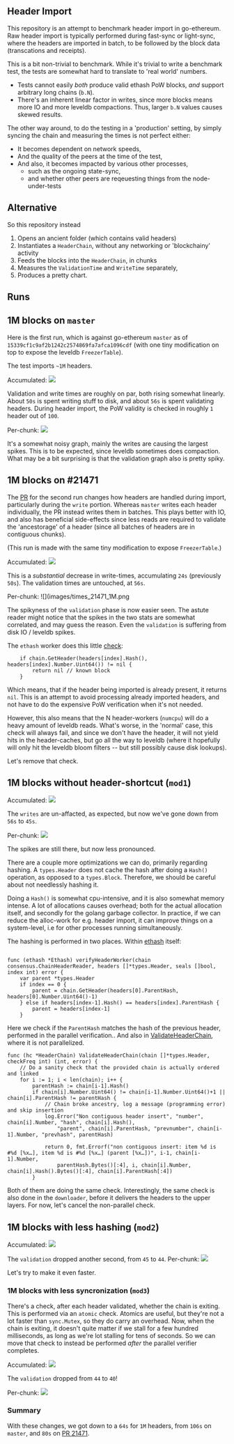 ## Header Import

This repository is an attempt to benchmark header import in go-ethereum. Raw header import is typically performed during fast-sync or light-sync, 
where the headers are imported in batch, to be followed by the block data (transcations and receipts). 

This is a bit non-trivial to benchmark. While it's trivial to write a benchmark test, the tests are somewhat hard to translate to 'real world' numbers. 
- Tests cannot easily _both_ produce valid ethash PoW blocks, _and_ support arbitrary long chains (`b.N`). 
- There's an inherent linear factor in writes, since more blocks means more IO and more leveldb compactions. Thus, larger `b.N` values causes skewed results. 

The other way around, to do the testing in a 'production' setting, by simply syncing the chain and measuring the times is not perfect either: 
- It becomes dependent on network speeds, 
- And the quality of the peers at the time of the test, 
- And also, it becomes impacted by various other processes, 
  - such as the ongoing state-sync, 
  - and whether other peers are reqeuesting things from the node-under-tests

## Alternative

So this repository instead 

1. Opens an ancient folder (which contains valid headers) 
2. Instantiates a `HeaderChain`, without any networking or 'blockchainy' activity
3. Feeds the blocks into the `HeaderChain`, in chunks
4. Measures the `ValidationTime` and `WriteTime` separately, 
5. Produces a pretty chart. 

## Runs

## 1M blocks on `master`

Here is the first run, which is against go-ethereum `master` as of `15339cf1c9af2b1242c2574869fa7afca1096cdf` (with one tiny modification on top to expose the leveldb `FreezerTable`). 

The test imports `~1M` headers. 

Accumulated: 
![](images/total-times_master_1M.png)

Validation and write times are roughly on par, both rising  somewhat linearly. About `50s` is spent writing stuff to disk, and about `56s` is spent 
validating headers. During header import, the PoW validity is checked in roughly `1` header out of `100`.

Per-chunk:
![](images/times_master_1M.png)

It's a somewhat noisy graph, mainly the writes are causing the largest spikes. This is to be expected, since leveldb sometimes does compaction. What may be 
a bit surprising is that the validation graph also is pretty spiky. 


## 1M blocks on #21471

The [PR](https://github.com/ethereum/go-ethereum/pull/21471) for the second run changes how headers are handled during import, particularly during 
the `write` portion. Whereas `master` writes each header individually, the PR instead writes them in batches. This plays better with IO, and also has 
beneficial side-effects since less reads are required to validate the 'ancestorage' of a header (since all batches of headers are in contiguous chunks). 

(This run is made with the same tiny modification to expose `FreezerTable`.)

Accumulated:
![](images/total-times_21471_1M.png)

This is a _substantial_ decrease in write-times, accumulating `24s` (previously `50s`). The validation times are untouched, at `56s`. 

Per-chunk:
![](images/times_21471_1M.png

The spikyness of the `validation` phase is now easier seen. The astute reader might notice that the spikes in the two stats are somewhat correlated, and may 
guess the reason. Even the `validation` is suffering from disk IO / leveldb spikes. 

The `ethash` worker does this little [check](https://github.com/ethereum/go-ethereum/blob/master/consensus/ethash/consensus.go#L183):
```golang
	if chain.GetHeader(headers[index].Hash(), headers[index].Number.Uint64()) != nil {
		return nil // known block
	}
```
Which means, that if the header being imported is already present, it returns `nil`. This is an attempt to avoid processing already imported headers, 
and not have to do the expensive PoW verification when it's not needed. 

However, this also means that the N header-workers (`numcpu`) will do a heavy amount of leveldb reads. What's worse, in the 'normal' case, this check
will always fail, and since we don't have the header, it will not yield hits in the header-caches, but go all the way to leveldb (where it hopefully will 
only hit the leveldb bloom filters -- but still possibly cause disk lookups). 

Let's remove that check.

## 1M blocks without header-shortcut (`mod1`)

Accumulated:
![](images/total-times_mod1_1M.png)

The `writes` are un-affacted, as expected, but now we've gone down from `56s` to `45s`. 

Per-chunk:
![](images/times_mod1_1M.png)

The spikes are still there, but now less pronounced. 

There are a couple more optimizations we can do, primarily regarding hashing. A `types.Header` does not cache the hash after doing a `Hash()` operation, 
as opposed to a `types.Block`. Therefore, we should be careful about not needlessly hashing it. 

Doing a `Hash()` is somewhat cpu-intensive, and it is also somewhat memory intense. A lot of allocations causes overhead; both for the 
actual allocation itself, and secondly for the golang garbage collector. In practice, if we can reduce the alloc-work for e.g. header import, 
it can improve things on a system-level, i.e for other processes running simultaneously. 

The hashing is performed in two places. Within [ethash](https://github.com/ethereum/go-ethereum/blob/master/consensus/ethash/consensus.go#L177) itself: 

```golang

func (ethash *Ethash) verifyHeaderWorker(chain consensus.ChainHeaderReader, headers []*types.Header, seals []bool, index int) error {
	var parent *types.Header
	if index == 0 {
		parent = chain.GetHeader(headers[0].ParentHash, headers[0].Number.Uint64()-1)
	} else if headers[index-1].Hash() == headers[index].ParentHash {
		parent = headers[index-1]
	}
```
Here we check if the `ParentHash` matches the hash of the previous header, performed in the parallel verification..
And also in [ValidateHeaderChain](https://github.com/ethereum/go-ethereum/blob/b643b9ca9423647aabd886d813cec7ef55be7947/core/headerchain.go#L302), where it is not parallelized. 

```
func (hc *HeaderChain) ValidateHeaderChain(chain []*types.Header, checkFreq int) (int, error) {
	// Do a sanity check that the provided chain is actually ordered and linked
	for i := 1; i < len(chain); i++ {
		parentHash := chain[i-1].Hash()
		if chain[i].Number.Uint64() != chain[i-1].Number.Uint64()+1 || chain[i].ParentHash != parentHash {
			// Chain broke ancestry, log a message (programming error) and skip insertion
			log.Error("Non contiguous header insert", "number", chain[i].Number, "hash", chain[i].Hash(),
				"parent", chain[i].ParentHash, "prevnumber", chain[i-1].Number, "prevhash", parentHash)

			return 0, fmt.Errorf("non contiguous insert: item %d is #%d [%x…], item %d is #%d [%x…] (parent [%x…])", i-1, chain[i-1].Number,
				parentHash.Bytes()[:4], i, chain[i].Number, chain[i].Hash().Bytes()[:4], chain[i].ParentHash[:4])
		}
```

Both of them are doing the same check. Interestingly, the same check is also done in the `downloader`, before it delivers the headers to the upper layers. 
For now, let's cancel the non-parallel check. 

## 1M blocks with less hashing (`mod2`)

Accumulated:
![](images/total-times_mod2_1M.png)

The `validation` dropped another second, from `45` to `44`. 
Per-chunk:
![](images/times_mod2_1M.png)


Let's try to make it even faster. 

### 1M blocks with less syncronization (`mod3`)

There's a check, after each header validated, whether the chain is exiting. This is performed via an `atomic` check. Atomics are useful, but 
they're not a lot faster than `sync.Mutex`, so they do carry an overhead. Now, when the chain is exiting, it doesn't quite matter if we stall 
for a few hundred milliseconds, as long as we're lot stalling for tens of seconds. So we can move that check to instead be performed
_after_ the parallel verifier completes. 

Accumulated:
![](images/total-times_mod2_1M.png)

The `validation` dropped from `44` to `40`!
 
Per-chunk:
![](images/times_mod2_1M.png)


### Summary

With these changes, we got down to a `64s` for `1M` headers, from `106s` on `master`, and `80s` on [PR 21471](https://github.com/ethereum/go-ethereum/pull/21471/files).

